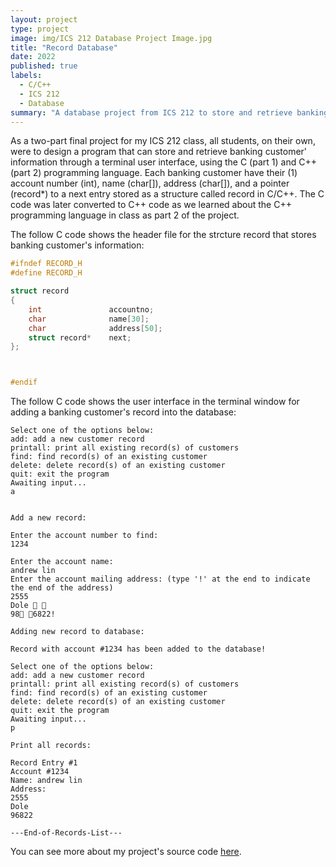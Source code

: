 ```yaml
---
layout: project
type: project
image: img/ICS 212 Database Project Image.jpg
title: "Record Database"
date: 2022
published: true
labels:
  - C/C++
  - ICS 212
  - Database
summary: "A database project from ICS 212 to store and retrieve banking customer's information."
---
```



As a two-part final project for my ICS 212 class, all students, on their own, were to design a program that can store and retrieve banking customer' information through a terminal user interface, using the C (part 1) and C++ (part 2) programming language. Each banking customer have their (1) account number (int), name (char[]), address (char[]), and a pointer (record*) to a next entry stored as a structure called record in C/C++. The C code was later converted to C++ code as we learned about the C++ programming language in class as part 2 of the project.

The follow C code shows the header file for the strcture record that stores banking customer's information:
```c
#ifndef RECORD_H
#define RECORD_H

struct record
{
    int               accountno;
    char              name[30];
    char              address[50];
    struct record*    next; 
};



#endif
```
The follow C code shows the user interface in the terminal window for adding a banking customer's record into the database:

```
Select one of the options below:
add: add a new customer record
printall: print all existing record(s) of customers
find: find record(s) of an existing customer
delete: delete record(s) of an existing customer
quit: exit the program
Awaiting input...
a


Add a new record:

Enter the account number to find: 
1234

Enter the account name: 
andrew lin
Enter the account mailing address: (type '!' at the end to indicate the end of the address)
2555
Dole  
98 6822!

Adding new record to database: 

Record with account #1234 has been added to the database!

Select one of the options below:
add: add a new customer record
printall: print all existing record(s) of customers
find: find record(s) of an existing customer
delete: delete record(s) of an existing customer
quit: exit the program
Awaiting input...
p

Print all records:

Record Entry #1
Account #1234
Name: andrew lin
Address:
2555
Dole
96822

---End-of-Records-List---
```


You can see more about my project's source code [here](https://github.com/andrewlin808/Record-Database).
